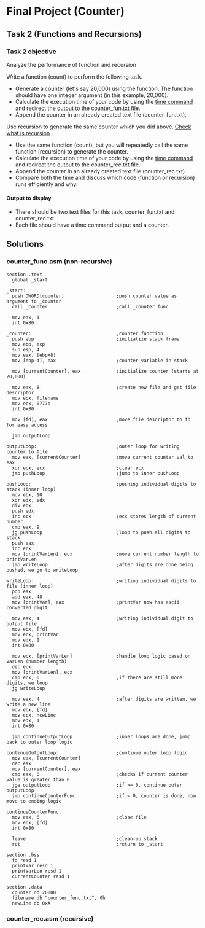 # Final Project (Counter)

## Task 2 (Functions and Recursions)

### Task 2 objective

Analyze the performance of function and recursion

Write a function (count) to perform the following task.

- Generate a counter (let's say 20,000) using the function. The function should have one integer argument (in this example, 20,000).
- Calculate the execution time of your code by using the [time command](https://en.wikipedia.org/wiki/Time_(Unix)) and redirect the output to the counter_fun.txt file.
- Append the counter in an already created text file (counter_fun.txt).

Use recursion to generate the same counter which you did above. [Check what is recursion](https://en.wikipedia.org/wiki/Recursion_(computer_science)) 

- Use the same function (count), but you will repeatedly call the same function (recursion) to generate the counter.
- Calculate the execution time of your code by using the [time command](https://en.wikipedia.org/wiki/Time_(Unix)) and redirect the output to the counter_rec.txt file.
- Append the counter in an already created text file (counter_rec.txt).
- Compare both the time and discuss which code (function or recursion) runs efficiently and why.

#### Output to display

- There should be two text files for this task. counter_fun.txt and counter_rec.txt
- Each file should have a time command output and a counter.

## Solutions

### counter_func.asm (non-recursive)

```assembly
section .text
  global _start

_start:
  push DWORD[counter]                   ;push counter value as argument to _counter
  call _counter                         ;call _counter func

  mov eax, 1
  int 0x80

_counter:                               ;counter function
  push ebp                              ;initialize stack frame
  mov ebp, esp
  sub esp, 4
  mov eax, [ebp+8]
  mov [ebp-4], eax                      ;counter variable in stack
  
  mov [currentCounter], eax             ;initialize counter (starts at 20,000)

  mov eax, 8                            ;create new file and get file descriptor
  mov ebx, filename
  mov ecx, 0777o
  int 0x80

  mov [fd], eax                         ;move file descriptor to fd for easy access

  jmp outputLoop

outputLoop:                             ;outer loop for writing counter to file
  mov eax, [currentCounter]             ;move current counter val to eax
  xor ecx, ecx                          ;clear ecx
  jmp pushLoop                          ;jump to inner pushLoop

pushLoop:                               ;pushing individual digits to stack (inner loop)
  mov ebx, 10
  xor edx, edx
  div ebx
  push edx
  inc ecx                               ;ecx stores length of current number
  cmp eax, 9
  jg pushLoop                           ;loop to push all digits to stack
  push eax
  inc ecx
  mov [printVarLen], ecx                ;move current number length to printVarLen
  jmp writeLoop                         ;after digits are done being pushed, we go to writeLoop

writeLoop:                              ;writing individual digits to file (inner loop)
  pop eax
  add eax, 48
  mov [printVar], eax                   ;printVar now has ascii converted digit

  mov eax, 4                            ;writing individual digit to output file
  mov ebx, [fd]
  mov ecx, printVar
  mov edx, 1
  int 0x80

  mov ecx, [printVarLen]                ;handle loop logic based on varLen (number length)
  dec ecx
  mov [printVarLen], ecx
  cmp ecx, 0                            ;if there are still more digits, we loop
  jg writeLoop 

  mov eax, 4                            ;after digits are written, we write a new line
  mov ebx, [fd]
  mov ecx, newLine     
  mov edx, 1
  int 0x80

  jmp continueOutputLoop                ;inner loops are done, jump back to outer loop logic

continueOutputLoop:                     ;continue outer loop logic
  mov eax, [currentCounter]
  dec eax
  mov [currentCounter], eax
  cmp eax, 0                            ;checks if current counter value is greater than 0
  jge outputLoop                        ;if >= 0, continue outer outputLoop
  jmp continueCounterFunc               ;if < 0, counter is done, now move to ending logic

continueCounterFunc:
  mov eax, 6                            ;close file
  mov ebx, [fd]
  int 0x80
  
  leave                                 ;clean-up stack
  ret                                   ;return to _start

section .bss
  fd resd 1
  printVar resd 1
  printVarLen resd 1
  currentCounter resd 1

section .data
  counter dd 20000
  filename db "counter_func.txt", 0h
  newLine db 0xA
```

### counter_rec.asm (recursive)

```assembly

```
